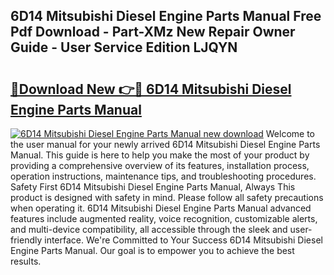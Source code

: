 ## 6D14 Mitsubishi Diesel Engine Parts Manual Free Pdf Download - Part-XMz New Repair Owner Guide - User Service Edition LJQYN

# <h2><a href="http://bc74995.oget.top/?id=6D14+Mitsubishi+Diesel+Engine+Parts+Manual">🔗Download New 👉🔴 6D14 Mitsubishi Diesel Engine Parts Manual</a></h2>

[![6D14 Mitsubishi Diesel Engine Parts Manual new download](https://i.imgur.com/5g1atiW.png)](http://bc74995.oget.top/?id=6D14+Mitsubishi+Diesel+Engine+Parts+Manual)
Welcome to the user manual for your newly arrived 6D14 Mitsubishi Diesel Engine Parts Manual. This guide is here to help you make the most of your product by providing a comprehensive overview of its features, installation process, operation instructions, maintenance tips, and troubleshooting procedures. Safety First 6D14 Mitsubishi Diesel Engine Parts Manual, Always This product is designed with safety in mind. Please follow all safety precautions when operating it. 6D14 Mitsubishi Diesel Engine Parts Manual advanced features include augmented reality, voice recognition, customizable alerts, and multi-device compatibility, all accessible through the sleek and user-friendly interface. We're Committed to Your Success 6D14 Mitsubishi Diesel Engine Parts Manual. Our goal is to empower you to achieve the best results.
